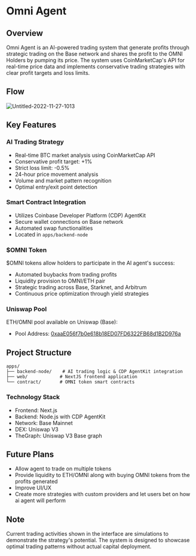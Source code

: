 # Omni Agent

## Overview

Omni Agent is an AI-powered trading system that generate profits through strategic trading on the Base network and shares the profit to the OMNI Holders by pumping its price. The system uses CoinMarketCap's API for real-time price data and implements conservative trading strategies with clear profit targets and loss limits.

## Flow

![Untitled-2022-11-27-1013](https://github.com/user-attachments/assets/b505ed25-91dc-4ed4-8e54-bbeeab05c233)


## Key Features

### AI Trading Strategy

- Real-time BTC market analysis using CoinMarketCap API
- Conservative profit target: +1%
- Strict loss limit: -0.5%
- 24-hour price movement analysis
- Volume and market pattern recognition
- Optimal entry/exit point detection

### Smart Contract Integration

- Utilizes Coinbase Developer Platform (CDP) AgentKit
- Secure wallet connections on Base network
- Automated swap functionalities
- Located in `apps/backend-node`

### $OMNI Token

$OMNI tokens allow holders to participate in the AI agent's success:

- Automated buybacks from trading profits
- Liquidity provision to OMNI/ETH pair
- Strategic trading across Base, Starknet, and Arbitrum
- Continuous price optimization through yield strategies

### Uniswap Pool

ETH/OMNI pool available on Uniswap (Base):

- Pool Address: [0xaaE056f7b0e618b18ED07FD6322FB68d1B2D976a](https://app.uniswap.org/explore/pools/base/0xaaE056f7b0e618b18ED07FD6322FB68d1B2D976a)

## Project Structure

```
apps/
├── backend-node/    # AI trading logic & CDP AgentKit integration
├── web/            # NextJS frontend application
└── contract/       # OMNI token smart contracts
```

### Technology Stack

- Frontend: Next.js
- Backend: Node.js with CDP AgentKit
- Network: Base Mainnet
- DEX: Uniswap V3
- TheGraph: Uniswap V3 Base graph

## Future Plans

- Allow agent to trade on multiple tokens
- Provide liquidity to ETH/OMNI along with buying OMNI tokens from the profits generated
- Improve UI/UX
- Create more strategies with custom providers and let users bet on how ai agent will perform


## Note

Current trading activities shown in the interface are simulations to demonstrate the strategy's potential. The system is designed to showcase optimal trading patterns without actual capital deployment.
